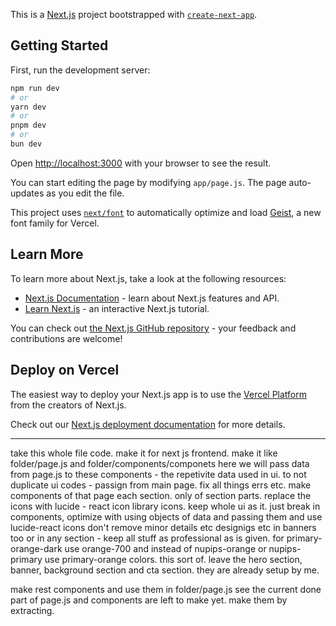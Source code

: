 This is a [Next.js](https://nextjs.org) project bootstrapped with [`create-next-app`](https://github.com/vercel/next.js/tree/canary/packages/create-next-app).

## Getting Started

First, run the development server:

```bash
npm run dev
# or
yarn dev
# or
pnpm dev
# or
bun dev
```

Open [http://localhost:3000](http://localhost:3000) with your browser to see the result.

You can start editing the page by modifying `app/page.js`. The page auto-updates as you edit the file.

This project uses [`next/font`](https://nextjs.org/docs/app/building-your-application/optimizing/fonts) to automatically optimize and load [Geist](https://vercel.com/font), a new font family for Vercel.

## Learn More

To learn more about Next.js, take a look at the following resources:

- [Next.js Documentation](https://nextjs.org/docs) - learn about Next.js features and API.
- [Learn Next.js](https://nextjs.org/learn) - an interactive Next.js tutorial.

You can check out [the Next.js GitHub repository](https://github.com/vercel/next.js) - your feedback and contributions are welcome!

## Deploy on Vercel

The easiest way to deploy your Next.js app is to use the [Vercel Platform](https://vercel.com/new?utm_medium=default-template&filter=next.js&utm_source=create-next-app&utm_campaign=create-next-app-readme) from the creators of Next.js.

Check out our [Next.js deployment documentation](https://nextjs.org/docs/app/building-your-application/deploying) for more details.

---

take this whole file code.
make it for next js frontend.
make it like folder/page.js and folder/components/componets here
we will pass data from page.js to these components - the repetivite data used in ui. to not duplicate ui codes - passign from main page.
fix all things errs etc.
make components of that page each section.
only of section parts.
replace the icons with lucide - react icon library icons.
keep whole ui as it. just break in components, optimize with using objects of data and passing them and use lucide-react icons
don't remove minor details etc designigs etc in banners too or in any section - keep all stuff as professional as is given. for primary-orange-dark use orange-700 and instead of nupips-orange or nupips-primary use primary-orange colors. this sort of.
leave the hero section, banner, background section and cta section.
they are already setup by me.

make rest components and use them in folder/page.js
see the current done part of page.js and components are left to make yet. make them by extracting.
